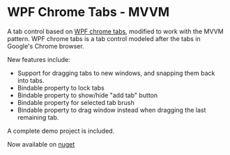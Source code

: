 # WPF Chrome Tabs - MVVM

A tab control based on [WPF chrome tabs](https://github.com/realistschuckle/wpfchrometabs), modified to work with the MVVM pattern.
WPF chrome tabs is a tab control modeled after the tabs in Google's Chrome browser.

New features include:

 - Support for dragging tabs to new windows, and snapping them back into tabs.
 - Bindable property to lock tabs
 - Bindable property to show/hide "add tab" button
 - Bindable property for selected tab brush
 - Bindable property to drag window instead when dragging the last remaining tab.
 
A complete demo project is included.

Now available on [nuget](https://www.nuget.org/packages/WPFChromeTabsMVVM/)

